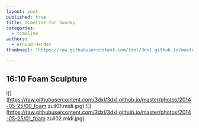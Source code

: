 ```yaml
---
layout: post
published: true
title: Timeline for Sunday
categories:
  - timeline
authors:
  - Arnoud Herder
thumbnail: "https://raw.githubusercontent.com/3dxl/3dxl.github.io/master/photos/2014-05-25/00_foam zuil01.mini.jpg"

---
```


## 16:10 Foam Sculpture
![](https://raw.githubusercontent.com/3dxl/3dxl.github.io/master/photos/2014-05-25/00_foam zuil01.midi.jpg)
![](https://raw.githubusercontent.com/3dxl/3dxl.github.io/master/photos/2014-05-25/01_foam zuil02.midi.jpg)

 		 	   		  